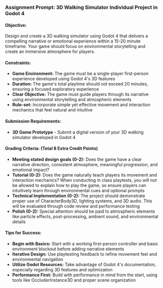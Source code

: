 ### Assignment Prompt: 3D Walking Simulator Individual Project in Godot 4

#### Objective:
Design and create a 3D walking simulator using Godot 4 that delivers a compelling narrative or emotional experience within a 15-20 minute timeframe. Your game should focus on environmental storytelling and create an immersive atmosphere for players.

#### Constraints:
- **Game Environment:** The game must be a single-player first-person experience developed using Godot 4's 3D features
- **Duration:** The game's total playtime should not exceed 20 minutes, ensuring a focused exploratory experience
- **Clear Objective:** The game must guide players through its narrative using environmental storytelling and atmospheric elements
- **Rule-set:** Incorporate simple yet effective movement and interaction mechanics that feel natural and intuitive

#### Submission Requirements:
- **3D Game Prototype** - Submit a digital version of your 3D walking simulator developed in Godot 4

#### Grading Criteria: (Total 8 Extra Credit Points)
- **Meeting stated design goals (0-2):** Does the game have a clear narrative direction, consistent atmosphere, meaningful progression, and emotional impact?
- **Tutorial (0-2):** Does the game naturally teach players its movement and interaction mechanics? When conducting in class playtests, you will not be allowed to explain how to play the game, so ensure players can intuitively learn through environmental cues and optional prompts
- **Technical Implementation (0-2):** The project should demonstrate proper use of CharacterBody3D, lighting systems, and 3D audio. This will be evaluated through code review and performance testing
- **Polish (0-2):** Special attention should be paid to atmospheric elements like particle effects, post-processing, ambient sound, and environmental details

#### Tips for Success:
- **Begin with Basics:** Start with a working first-person controller and basic environment blockout before adding narrative elements
- **Iterative Design:** Use playtesting feedback to refine movement feel and environmental navigation
- **Utilize Godot Resources:** Take advantage of Godot 4's documentation, especially regarding 3D features and optimization
- **Performance First:** Build with performance in mind from the start, using tools like OccluderInstance3D and proper scene organization
